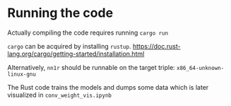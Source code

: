# Running the code

Actually compiling the code requires running `cargo run`

`cargo` can be acquired by installing `rustup`.
https://doc.rust-lang.org/cargo/getting-started/installation.html

Alternatively, `nn1r` should be runnable on the target triple: `x86_64-unknown-linux-gnu`

The Rust code trains the models and dumps some data which is later visualized in
`conv_weight_vis.ipynb`
